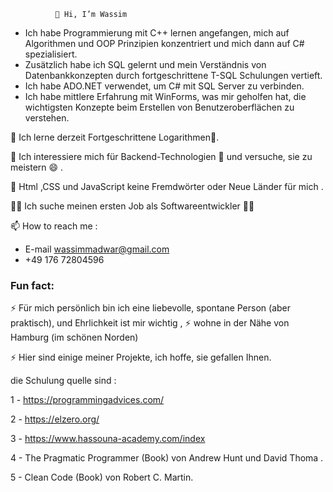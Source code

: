               👋 Hi, I’m Wassim
-  Ich habe Programmierung mit C++ lernen angefangen, mich auf Algorithmen und OOP Prinzipien konzentriert und mich dann auf C# spezialisiert.
-  Zusätzlich habe ich SQL gelernt und mein Verständnis von Datenbankkonzepten durch fortgeschrittene T-SQL Schulungen vertieft.
-  Ich habe ADO.NET verwendet, um C# mit SQL Server zu verbinden. 
-  Ich habe mittlere Erfahrung mit WinForms, was mir geholfen hat, die wichtigsten Konzepte beim Erstellen von Benutzeroberflächen zu verstehen.
  
 🌱 Ich lerne derzeit Fortgeschrittene Logarithmen🌱.
 
 👀 Ich interessiere mich für Backend-Technologien 💞️ und versuche, sie zu meistern 😄 .
 
 👀 Html ,CSS und JavaScript keine Fremdwörter oder Neue Länder für mich .

  👀👀 Ich suche meinen ersten Job als Softwareentwickler 👀👀
    
 📫 How to reach me :
  - E-mail wassimmadwar@gmail.com
  - +49 176 72804596


  ### Fun fact:
 ⚡ Für mich persönlich bin ich eine liebevolle, spontane Person (aber praktisch), und Ehrlichkeit ist mir wichtig ,
 ⚡  wohne in der Nähe von Hamburg (im schönen Norden)
 
 ⚡ Hier sind einige meiner Projekte, ich hoffe, sie gefallen Ihnen.
  
  die Schulung quelle sind :
  
  1 - https://programmingadvices.com/
  
  2 - https://elzero.org/
  
  3 - https://www.hassouna-academy.com/index

  4 - The Pragmatic Programmer (Book) von Andrew Hunt und David Thoma .

  5 - Clean Code (Book) von Robert C. Martin.

  
<!---
WassimMadwar/WassimMadwar is a ✨ special ✨ repository because its `README.md` (this file) appears on your GitHub profile.
You can click the Preview link to take a look at your changes.
--->
